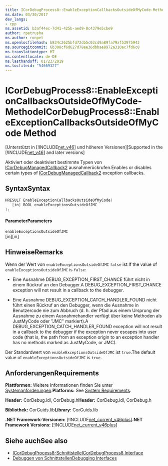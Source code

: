 ```yaml
---
title: ICorDebugProcess8::EnableExceptionCallbacksOutsideOfMyCode-Methode
ms.date: 03/30/2017
dev_langs:
- cpp
ms.assetid: b3af44ec-7d41-425b-aed9-0c4379e5cbe9
author: rpetrusha
ms.author: ronpet
ms.openlocfilehash: b834c2625bfd72db5c03cd9a89fa79af53975943
ms.sourcegitcommit: 6b308cf6d627d78ee36dbbae8972a310ac7fd6c8
ms.translationtype: MT
ms.contentlocale: de-DE
ms.lasthandoff: 01/23/2019
ms.locfileid: "54669327"
---
```

# <a name="icordebugprocess8enableexceptioncallbacksoutsideofmycode-method"></a><span data-ttu-id="df6f8-102">ICorDebugProcess8::EnableExceptionCallbacksOutsideOfMyCode-Methode</span><span class="sxs-lookup"><span data-stu-id="df6f8-102">ICorDebugProcess8::EnableExceptionCallbacksOutsideOfMyCode Method</span></span>
<span data-ttu-id="df6f8-103">[Unterstützt in [!INCLUDE[net_v46](../../../../includes/net-v46-md.md)] und höheren Versionen]</span><span class="sxs-lookup"><span data-stu-id="df6f8-103">[Supported in the [!INCLUDE[net_v46](../../../../includes/net-v46-md.md)] and later versions]</span></span>  
  
 <span data-ttu-id="df6f8-104">Aktiviert oder deaktiviert bestimmte Typen von [ICorDebugManagedCallback2](../../../../docs/framework/unmanaged-api/debugging/icordebugmanagedcallback2-interface.md) ausnahmerückrufen.</span><span class="sxs-lookup"><span data-stu-id="df6f8-104">Enables or disables certain types of [ICorDebugManagedCallback2](../../../../docs/framework/unmanaged-api/debugging/icordebugmanagedcallback2-interface.md) exception callbacks.</span></span>  
  
## <a name="syntax"></a><span data-ttu-id="df6f8-105">Syntax</span><span class="sxs-lookup"><span data-stu-id="df6f8-105">Syntax</span></span>  
  
```cpp
HRESULT EnableExceptionCallbacksOutsideOfMyCode(  
   [in] BOOL enableExceptionsOutsideOfJMC  
);  
```  
  
#### <a name="parameters"></a><span data-ttu-id="df6f8-106">Parameter</span><span class="sxs-lookup"><span data-stu-id="df6f8-106">Parameters</span></span>  
 `enableExceptionsOutsideOfJMC`  
 <span data-ttu-id="df6f8-107">[in]</span><span class="sxs-lookup"><span data-stu-id="df6f8-107">[in]</span></span>  
  
## <a name="remarks"></a><span data-ttu-id="df6f8-108">Hinweise</span><span class="sxs-lookup"><span data-stu-id="df6f8-108">Remarks</span></span>  
 <span data-ttu-id="df6f8-109">Wenn der Wert von `enableExceptionsOutsideOfJMC` `false` ist:</span><span class="sxs-lookup"><span data-stu-id="df6f8-109">If the value of `enableExceptionsOutsideOfJMC` is `false`:</span></span>  
  
-   <span data-ttu-id="df6f8-110">Eine Ausnahme DEBUG_EXCEPTION_FIRST_CHANCE führt nicht in einem Rückruf an den Debugger.</span><span class="sxs-lookup"><span data-stu-id="df6f8-110">A DEBUG_EXCEPTION_FIRST_CHANCE exception will not result in a callback to the debugger.</span></span>  
  
-   <span data-ttu-id="df6f8-111">Eine Ausnahme DEBUG_EXCEPTION_CATCH_HANDLER_FOUND nicht führt einen Rückruf an den Debugger, wenn die Ausnahme in Benutzercode nie zum Abbruch (d. h. der Pfad aus einem Ursprung der Ausnahme zu einem Ausnahmehandler verfügt über keine Methoden als JustMyCode oder "JMC" markiert).</span><span class="sxs-lookup"><span data-stu-id="df6f8-111">A DEBUG_EXCEPTION_CATCH_HANDLER_FOUND exception will not result in a callback to the debugger if the exception never escapes into user code (that is, the path from an exception origin to an exception handler has no methods marked as JustMyCode, or JMC).</span></span>  
  
 <span data-ttu-id="df6f8-112">Der Standardwert von `enableExceptionsOutsideOfJMC` ist `true`.</span><span class="sxs-lookup"><span data-stu-id="df6f8-112">The default value of `enableExceptionsOutsideOfJMC` is `true`.</span></span>  
  
## <a name="requirements"></a><span data-ttu-id="df6f8-113">Anforderungen</span><span class="sxs-lookup"><span data-stu-id="df6f8-113">Requirements</span></span>  
 <span data-ttu-id="df6f8-114">**Plattformen:** Weitere Informationen finden Sie unter [Systemanforderungen](../../../../docs/framework/get-started/system-requirements.md).</span><span class="sxs-lookup"><span data-stu-id="df6f8-114">**Platforms:** See [System Requirements](../../../../docs/framework/get-started/system-requirements.md).</span></span>  
  
 <span data-ttu-id="df6f8-115">**Header:** CorDebug.idl, CorDebug.h</span><span class="sxs-lookup"><span data-stu-id="df6f8-115">**Header:** CorDebug.idl, CorDebug.h</span></span>  
  
 <span data-ttu-id="df6f8-116">**Bibliothek:** CorGuids.lib</span><span class="sxs-lookup"><span data-stu-id="df6f8-116">**Library:** CorGuids.lib</span></span>  
  
 <span data-ttu-id="df6f8-117">**.NET Framework-Versionen:** [!INCLUDE[net_current_v46plus](../../../../includes/net-current-v46plus-md.md)]</span><span class="sxs-lookup"><span data-stu-id="df6f8-117">**.NET Framework Versions:** [!INCLUDE[net_current_v46plus](../../../../includes/net-current-v46plus-md.md)]</span></span>  
  
## <a name="see-also"></a><span data-ttu-id="df6f8-118">Siehe auch</span><span class="sxs-lookup"><span data-stu-id="df6f8-118">See also</span></span>
- [<span data-ttu-id="df6f8-119">ICorDebugProcess8-Schnittstelle</span><span class="sxs-lookup"><span data-stu-id="df6f8-119">ICorDebugProcess8 Interface</span></span>](../../../../docs/framework/unmanaged-api/debugging/icordebugprocess8-interface.md)
- [<span data-ttu-id="df6f8-120">Debuggen von Schnittstellen</span><span class="sxs-lookup"><span data-stu-id="df6f8-120">Debugging Interfaces</span></span>](../../../../docs/framework/unmanaged-api/debugging/debugging-interfaces.md)
